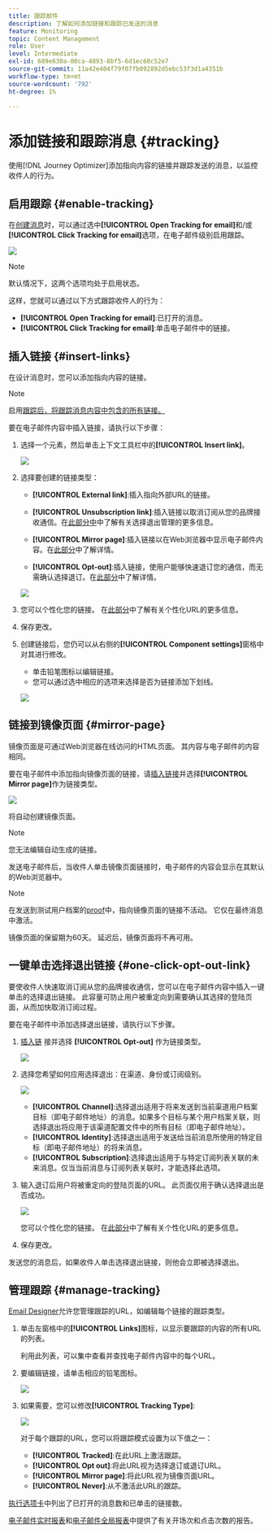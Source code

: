 ```yaml
---
title: 跟踪邮件
description: 了解如何添加链接和跟踪已发送的消息
feature: Monitoring
topic: Content Management
role: User
level: Intermediate
exl-id: 689e630a-00ca-4893-8bf5-6d1ec60c52e7
source-git-commit: 11a42e404f79f07fb092892d5ebc53f3d1a4351b
workflow-type: tm+mt
source-wordcount: '792'
ht-degree: 1%

---
```


# 添加链接和跟踪消息 {#tracking}

使用[!DNL Journey Optimizer]添加指向内容的链接并跟踪发送的消息，以监控收件人的行为。

## 启用跟踪 {#enable-tracking}

在[创建消息](create-message.md)时，可以通过选中&#x200B;**[!UICONTROL Open Tracking for email]**&#x200B;和/或&#x200B;**[!UICONTROL Click Tracking for email]**&#x200B;选项，在电子邮件级别启用跟踪。

![](assets/message-tracking.png)

>[!NOTE]
>
>默认情况下，这两个选项均处于启用状态。

这样，您就可以通过以下方式跟踪收件人的行为：
* **[!UICONTROL Open Tracking for email]**:已打开的消息。
* **[!UICONTROL Click Tracking for email]**:单击电子邮件中的链接。

## 插入链接 {#insert-links}

在设计消息时，您可以添加指向内容的链接。

>[!NOTE]
>
>启用[跟踪后，将跟踪消息内容中包含的所有链接。](#enable-tracking)

要在电子邮件内容中插入链接，请执行以下步骤：

1. 选择一个元素，然后单击上下文工具栏中的&#x200B;**[!UICONTROL Insert link]**。

   ![](assets/message-tracking-insert-link.png)

1. 选择要创建的链接类型：

   * **[!UICONTROL External link]**:插入指向外部URL的链接。

   * **[!UICONTROL Unsubscription link]**:插入链接以取消订阅从您的品牌接收通信。在[此部分中](consent.md#opt-out-management)中了解有关选择退出管理的更多信息。

   * **[!UICONTROL Mirror page]**:插入链接以在Web浏览器中显示电子邮件内容。在[此部分](#mirror-page)中了解详情。

   * **[!UICONTROL Opt-out]**:插入链接，使用户能够快速退订您的通信，而无需确认选择退订。在[此部分](#one-click-opt-out-link)中了解详情。

   ![](assets/message-tracking-links.png)

1. 您可以个性化您的链接。 在[此部分](personalization/personalization-syntax.md#perso-urls)中了解有关个性化URL的更多信息。

1. 保存更改。

1. 创建链接后，您仍可以从右侧的&#x200B;**[!UICONTROL Component settings]**&#x200B;窗格中对其进行修改。

   * 单击铅笔图标以编辑链接。
   * 您可以通过选中相应的选项来选择是否为链接添加下划线。

   ![](assets/message-tracking-link-settings.png)

## 链接到镜像页面 {#mirror-page}

镜像页面是可通过Web浏览器在线访问的HTML页面。 其内容与电子邮件的内容相同。

要在电子邮件中添加指向镜像页面的链接，请[插入链接](#insert-links)并选择&#x200B;**[!UICONTROL Mirror page]**&#x200B;作为链接类型。

![](assets/message-tracking-mirror-page.png)

将自动创建镜像页面。

>[!NOTE]
>
>您无法编辑自动生成的链接。

发送电子邮件后，当收件人单击镜像页面链接时，电子邮件的内容会显示在其默认的Web浏览器中。

>[!NOTE]
>
>在发送到测试用户档案的[proof](preview.md#send-proofs)中，指向镜像页面的链接不活动。 它仅在最终消息中激活。

镜像页面的保留期为60天。 延迟后，镜像页面将不再可用。

## 一键单击选择退出链接 {#one-click-opt-out-link}

要使收件人快速取消订阅从您的品牌接收通信，您可以在电子邮件内容中插入一键单击的选择退出链接。 此容量可防止用户被重定向到需要确认其选择的登陆页面，从而加快取消订阅过程。

要在电子邮件中添加选择退出链接，请执行以下步骤。

1. [插入链](#insert-links) 接并选择 **[!UICONTROL Opt-out]** 作为链接类型。

   ![](assets/message-tracking-opt-out.png)

1. 选择您希望如何应用选择退出：在渠道、身份或订阅级别。

   ![](assets/message-tracking-opt-out-level.png)

   * **[!UICONTROL Channel]**:选择退出适用于将来发送到当前渠道用户档案目标（即电子邮件地址）的消息。如果多个目标与某个用户档案关联，则选择退出将应用于该渠道配置文件中的所有目标（即电子邮件地址）。
   * **[!UICONTROL Identity]**:选择退出适用于发送给当前消息所使用的特定目标（即电子邮件地址）的将来消息。
   * **[!UICONTROL Subscription]**:选择退出适用于与特定订阅列表关联的未来消息。仅当当前消息与订阅列表关联时，才能选择此选项。

1. 输入退订后用户将被重定向的登陆页面的URL。 此页面仅用于确认选择退出是否成功。

   ![](assets/message-tracking-opt-out-confirmation.png)

   您可以个性化您的链接。 在[此部分](personalization/personalization-syntax.md)中了解有关个性化URL的更多信息。

1. 保存更改。

发送您的消息后，如果收件人单击选择退出链接，则他会立即被选择退出。

## 管理跟踪 {#manage-tracking}

[Email Designer](create-email-content.md)允许您管理跟踪的URL，如编辑每个链接的跟踪类型。

1. 单击左窗格中的&#x200B;**[!UICONTROL Links]**&#x200B;图标，以显示要跟踪的内容的所有URL的列表。

   利用此列表，可以集中查看并查找电子邮件内容中的每个URL。

1. 要编辑链接，请单击相应的铅笔图标。

   ![](assets/message-tracking-edit-links.png)

1. 如果需要，您可以修改&#x200B;**[!UICONTROL Tracking Type]**:


   ![](assets/message-tracking-edit-a-link.png)

   对于每个跟踪的URL，您可以将跟踪模式设置为以下值之一：

   * **[!UICONTROL Tracked]**:在此URL上激活跟踪。
   * **[!UICONTROL Opt out]**:将此URL视为选择退订或退订URL。
   * **[!UICONTROL Mirror page]**:将此URL视为镜像页面URL。
   * **[!UICONTROL Never]**:从不激活此URL的跟踪。  <!--This information is saved: if the URL appears again in a future message, its tracking is automatically deactivated.-->

[执行选项卡](message-monitoring.md)中列出了已打开的消息数和已单击的链接数。

[电子邮件实时报表](reports/email-live-report.md)和[电子邮件全局报表](reports/email-global-report.md)中提供了有关开场次和点击次数的报告。
